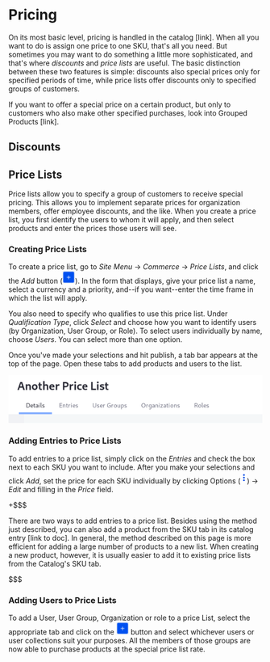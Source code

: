 # Pricing [](id=pricing)

On its most basic level, pricing is handled in the catalog [link]. When all you
want to do is assign one price to one SKU, that's all you need. But sometimes
you may want to do something a little more sophisticated, and that's where
*discounts* and *price lists* are useful. The basic distinction between these
two features is simple: discounts also special prices only for specified periods
of time, while price lists offer discounts only to specified groups of
customers.

If you want to offer a special price on a certain product, but only to customers
who also make other specified purchases, look into Grouped Products [link].

## Discounts [](id=discounts)

<!--I assume discounts are for when you want to offer a special price on certain
products for a specified period of time. Is there a coupon code function?-->

## Price Lists [](id=price-lists)

Price lists allow you to specify a group of customers to receive special
pricing. This allows you to implement separate prices for organization members,
offer employee discounts, and the like. When you create a price list, you first
identify the users to whom it will apply, and then select products and enter the
prices those users will see.

<!--Is there a way to apply a blanket price adjustment as a percentage of the
base price? Or do all price changes have to be applied manually to one product
at a time?-->

### Creating Price Lists [](id=creating-price-lists)

To create a price list, go to *Site Menu* &rarr; *Commerce* &rarr; *Price
Lists*, and click the *Add* button (![Add](../images/icon-add.png)). In
the form that displays, give your price list a name, select a currency and
a priority, and--if you want--enter the time frame in which the list will apply.

You also need to specify who qualifies to use this price list. Under
*Qualification Type*, click *Select* and choose how you want to identify users
(by Organization, User Group, or Role). To select users individually by name,
choose *Users*. You can select more than one option.

Once you've made your selections and hit publish, a tab bar appears at the top
of the page. Open these tabs to add products and users to the list.

![Figure 1: The tab bar for this price list is configured to allow qualified users to be specified by organization, user group, and role, but not individually.](../images/price-list.png)

### Adding Entries to Price Lists [](id=adding-entries-to-price-lists)

To add entries to a price list, simply click on the *Entries* and check the box
next to each SKU you want to include. After you make your selections and click
*Add*, set the price for each SKU individually by clicking Options
(![Options](../images/icon-options.png)) &rarr; *Edit* and filling in the
*Price* field. 

+$$$

There are two ways to add entries to a price list. Besides using the
method just described, you can also add a product from the SKU tab in its
catalog entry [link to doc]. In general, the method described on this page is
more efficient for adding a large number of products to a new list. When
creating a new product, however, it is usually easier to add it to existing
price lists from the Catalog's SKU tab.

$$$

### Adding Users to Price Lists [](id=adding-users-to-price-lists)

To add a User, User Group, Organization or role to a price List, select the
appropriate tab and click on the ![Add](../images/icon-add.png) button and
select whichever users or user collections suit your purposes. All the members
of those groups are now able to purchase products at the special price list
rate.
